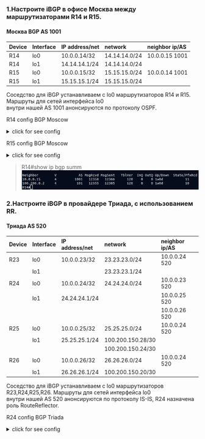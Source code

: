 ### 1.Настроите iBGP в офисe Москва между маршрутизаторами R14 и R15.<br>

#### Москва BGP AS 1001<br>

|Device|Interface|IP address/net|network|neighbor ip/AS|
|:-|:-|:-|:-|:-|
|R14|lo0|10.0.0.14/32|14.14.14.0/24|10.0.0.15 1001|
|R14|lo1|14.14.14.1/24|14.14.14.0/24||
|R15|lo0|10.0.0.15/32|15.15.15.0/24|10.0.0.14 1001|
|R15|lo1|15.15.15.1/24|15.15.15.0/24||

 Соседство для iBGP устанавливаем с lo0 маршрутизаторов R14 и R15. Маршруты для сетей интерфейса lo0<br>
внутри нашей AS 1001 анонсируются по протоколу OSPF.  

R14 config BGP Moscow
<details>
  <summary>click for see config</summary>
router bgp 1001<br>
 bgp log-neighbor-changes<br>
 neighbor 10.0.0.15 remote-as 1001<br>
 neighbor 10.0.0.15 update-source Loopback0<br>
 neighbor 100.200.0.2 remote-as 101<br>
 !<br>
 address-family ipv4<br>
  network 14.14.14.0 mask 255.255.255.0<br>
  neighbor 10.0.0.15 activate<br>
  neighbor 10.0.0.15 next-hop-self<br>
  neighbor 100.200.0.2 activate<br>
 exit-address-family<br>
</details>

R15 config BGP Moscow
<details>
  <summary>click for see config</summary>
router bgp 1001<br>
 bgp log-neighbor-changes<br>
 neighbor 10.0.0.14 remote-as 1001<br>
 neighbor 10.0.0.14 update-source Loopback0<br>
 neighbor 100.200.100.2 remote-as 301<br>
 !<br>
 address-family ipv4<br>
  network 15.15.15.0 mask 255.255.255.0<br>
  neighbor 10.0.0.14 activate<br>
  neighbor 10.0.0.14 next-hop-self<br>
  neighbor 100.200.100.2 activate<br>
 exit-address-family<br>
</details>

>R14#show ip bgp summ<br>
![](R14_show_bgp_summ.png)<br>

### 2.Настроите iBGP в провайдере Триада, с использованием RR.<br>

#### Триада AS 520<br>

|Device|Interface|IP address/net|network|neighbor ip/AS|
|:-|:-|:-|:-|:-|
|R23|lo0|10.0.0.23/32|23.23.23.0/24|10.0.0.24 520|
||lo1||23.23.23.1/24||
|R24|lo0|10.0.0.24/32|24.24.24.0/24|10.0.0.23 520|
||lo1|24.24.24.1/24||10.0.0.25 520|
|||||10.0.0.26 520|
|R25|lo0|10.0.0.25/32|25.25.25.0/24|10.0.0.24 520|
||lo1|25.25.25.1/24|100.200.150.28/30||
||||100.200.150.24/30||
|R26|lo0|10.0.0.26/32|26.26.26.0/24|10.0.0.24 520|
||lo1|26.26.26.1/24|100.200.150.20/30||

Соседство для iBGP устанавливаем с lo0 маршрутизаторов R23,R24,R25,R26. Маршруты для сетей интерфейса lo0<br>
внутри нашей AS 520 анонсируются по протоколу IS-IS, R24 назначена роль RouteReflector.

R24 config BGP Triada
<details>
  <summary>click for see config</summary>
router bgp 520<br>
 bgp log-neighbor-changes<br>
 neighbor AS520 peer-group<br>
 neighbor AS520 remote-as 520<br>
 neighbor AS520 update-source Loopback0<br>
 neighbor 10.0.0.23 peer-group AS520<br>
 neighbor 10.0.0.25 peer-group AS520<br>
 neighbor 10.0.0.26 peer-group AS520<br>
 neighbor 100.200.150.14 remote-as 2042<br>
 neighbor 100.200.200.6 remote-as 301<br>
 !<br>
 address-family ipv4<br>
  network 24.24.24.0 mask 255.255.255.0<br>
  neighbor AS520 route-reflector-client<br>
  neighbor AS520 next-hop-self<br>
  neighbor 10.0.0.23 activate<br>
  neighbor 10.0.0.25 activate<br>
  neighbor 10.0.0.26 activate<br>
  neighbor 100.200.150.14 activate<br>
  neighbor 100.200.200.6 activate<br>
 exit-address-family<br>
<details>

R24#show ip bgp sum<br>
![](R24_sh_bgp_sum.png)<br>

### 3.Настройте офиса Москва так, чтобы приоритетным провайдером стал Ламас.<br>

На R15 назначили через route-map LocalPref 200 с провайдером Ламас для исходящего трафика.<br>
На входящий трафик повлияли путём увеличения as-path для провайдера Китрон - настроили community.<br>

R15 config BGP Moscow
<details>
  <summary>click for see config</summary>
router bgp 1001<br>
 bgp log-neighbor-changes<br>
 neighbor 10.0.0.14 remote-as 1001<br>
 neighbor 10.0.0.14 update-source Loopback0<br>
 neighbor 100.200.100.2 remote-as 301<br>
 !<br>
 address-family ipv4<br>
  network 15.15.15.0 mask 255.255.255.0<br>
  neighbor 10.0.0.14 activate<br>
  neighbor 10.0.0.14 next-hop-self<br>
  neighbor 100.200.100.2 activate<br>
  neighbor 100.200.100.2 route-map MAIN in<br>
 exit-address-family<br>
 !<br>
route-map MAIN permit 10<br>
 set local-preference 200<br>
</details>

R14 config BGP Moscow
<details>
  <summary>click for see config</summary>
router bgp 1001<br>
 bgp log-neighbor-changes<br>
 neighbor 10.0.0.15 remote-as 1001<br>
 neighbor 10.0.0.15 update-source Loopback0<br>
 neighbor 100.200.0.2 remote-as 101<br>
 !<br>
 address-family ipv4<br>
  network 14.14.14.0 mask 255.255.255.0<br>
  neighbor 10.0.0.15 activate<br>
  neighbor 10.0.0.15 next-hop-self<br>
  neighbor 100.200.0.2 activate<br>
  neighbor 100.200.0.2 send-community both<br>
  neighbor 100.200.0.2 route-map COMtoR22 out<br>
 exit-address-family<br>
 !<br>
route-map COMtoR22 permit 10<br>
 set community 1001:103<br>
</details>
 
R22 config BGP Kitorn
<details>
  <summary>click for see config</summary>
router bgp 101<br>
 bgp log-neighbor-changes<br>
 neighbor 100.200.0.1 remote-as 1001<br>
 neighbor 100.200.0.6 remote-as 520<br>
 neighbor 100.200.200.2 remote-as 301<br>
 !<br>
 address-family ipv4<br>
  network 22.22.22.0 mask 255.255.255.0<br>
  neighbor 100.200.0.1 activate<br>
  neighbor 100.200.0.1 route-map COMtoR14 in<br>
  neighbor 100.200.0.6 activate<br>
  neighbor 100.200.200.2 activate<br>
 exit-address-family<br>
 !<br>
ip community-list 1 permit 1001:103<br>
 !<br>
route-map COMtoR14 permit 10<br>
 match community 1<br>
 set as-path prepend last-as 3<br>
</details>

R23#traceroute 14.14.14.1 so 23.23.23.1<br>
![](R23_trace-R14.png)<br>

R14#show ip bgp<br>
![](R14_sh_ip_ngp.png)<br>

### 4.Настройте офиса С.-Петербург так, чтобы трафик до любого офиса распределялся по двум линкам одновременно.<br>

R18 config BGP SPB
<details>
  <summary>click for see config</summary>
router bgp 2042<br>
 bgp log-neighbor-changes<br>
 network 18.18.18.0 mask 255.255.255.0<br>
 neighbor 100.200.150.13 remote-as 520<br>
 neighbor 100.200.150.17 remote-as 520<br>
 maximum-paths 2<br>
</details>

R18#show ip route bgp<br>
![](R18_sh_ip_ro_bgp.png)<br>


